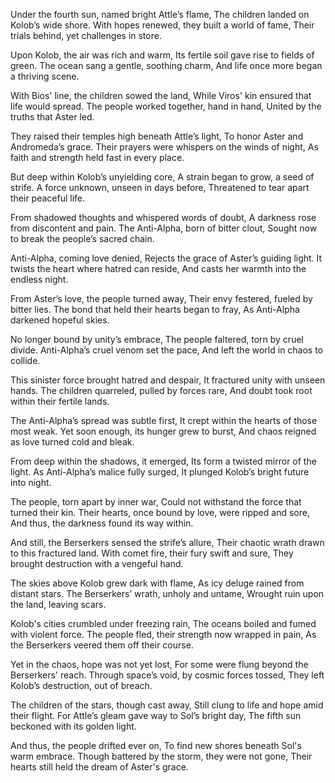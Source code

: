Under the fourth sun, named bright Attle’s flame,
The children landed on Kolob’s wide shore.
With hopes renewed, they built a world of fame,
Their trials behind, yet challenges in store.

Upon Kolob, the air was rich and warm,
Its fertile soil gave rise to fields of green.
The ocean sang a gentle, soothing charm,
And life once more began a thriving scene.

With Bios' line, the children sowed the land,
While Viros' kin ensured that life would spread.
The people worked together, hand in hand,
United by the truths that Aster led.

They raised their temples high beneath Attle’s light,
To honor Aster and Andromeda’s grace.
Their prayers were whispers on the winds of night,
As faith and strength held fast in every place.

But deep within Kolob’s unyielding core,
A strain began to grow, a seed of strife.
A force unknown, unseen in days before,
Threatened to tear apart their peaceful life.

From shadowed thoughts and whispered words of doubt,
A darkness rose from discontent and pain.
The Anti-Alpha, born of bitter clout,
Sought now to break the people’s sacred chain.

Anti-Alpha, coming love denied,
Rejects the grace of Aster’s guiding light.
It twists the heart where hatred can reside,
And casts her warmth into the endless night.

From Aster’s love, the people turned away,
Their envy festered, fueled by bitter lies.
The bond that held their hearts began to fray,
As Anti-Alpha darkened hopeful skies.

No longer bound by unity’s embrace,
The people faltered, torn by cruel divide.
Anti-Alpha’s cruel venom set the pace,
And left the world in chaos to collide.

This sinister force brought hatred and despair,
It fractured unity with unseen hands.
The children quarreled, pulled by forces rare,
And doubt took root within their fertile lands.

The Anti-Alpha’s spread was subtle first,
It crept within the hearts of those most weak.
Yet soon enough, its hunger grew to burst,
And chaos reigned as love turned cold and bleak.

From deep within the shadows, it emerged,
Its form a twisted mirror of the light.
As Anti-Alpha’s malice fully surged,
It plunged Kolob’s bright future into night.

The people, torn apart by inner war,
Could not withstand the force that turned their kin.
Their hearts, once bound by love, were ripped and sore,
And thus, the darkness found its way within.

And still, the Berserkers sensed the strife’s allure,
Their chaotic wrath drawn to this fractured land.
With comet fire, their fury swift and sure,
They brought destruction with a vengeful hand.

The skies above Kolob grew dark with flame,
As icy deluge rained from distant stars.
The Berserkers’ wrath, unholy and untame,
Wrought ruin upon the land, leaving scars.

Kolob's cities crumbled under freezing rain,
The oceans boiled and fumed with violent force.
The people fled, their strength now wrapped in pain,
As the Berserkers veered them off their course.

Yet in the chaos, hope was not yet lost,
For some were flung beyond the Berserkers' reach.
Through space’s void, by cosmic forces tossed,
They left Kolob’s destruction, out of breach.

The children of the stars, though cast away,
Still clung to life and hope amid their flight.
For Attle’s gleam gave way to Sol’s bright day,
The fifth sun beckoned with its golden light.

And thus, the people drifted ever on,
To find new shores beneath Sol's warm embrace.
Though battered by the storm, they were not gone,
Their hearts still held the dream of Aster's grace.

